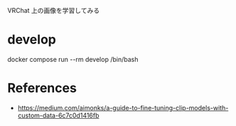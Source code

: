 VRChat 上の画像を学習してみる

# develop
docker compose run --rm develop /bin/bash

# References
- https://medium.com/aimonks/a-guide-to-fine-tuning-clip-models-with-custom-data-6c7c0d1416fb